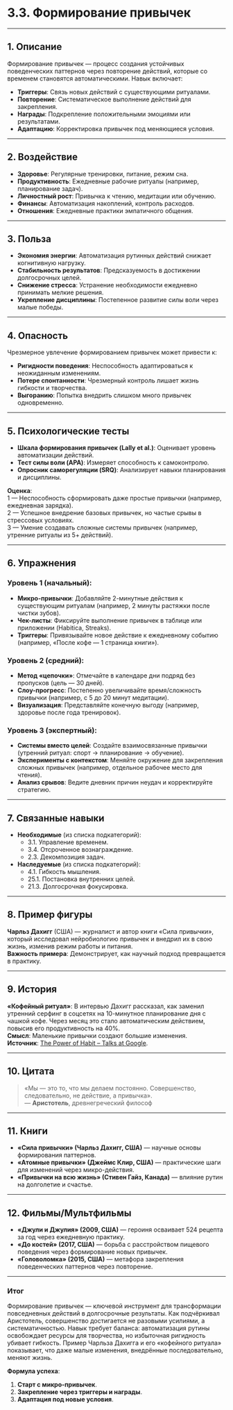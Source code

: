 # 3.3. Формирование привычек  

---

## 1. Описание  
Формирование привычек — процесс создания устойчивых поведенческих паттернов через повторение действий, которые со временем становятся автоматическими. Навык включает:  
- **Триггеры**: Связь новых действий с существующими ритуалами.  
- **Повторение**: Систематическое выполнение действий для закрепления.  
- **Награды**: Подкрепление положительными эмоциями или результатами.  
- **Адаптацию**: Корректировка привычек под меняющиеся условия.  

---

## 2. Воздействие  
- **Здоровье**: Регулярные тренировки, питание, режим сна.  
- **Продуктивность**: Ежедневные рабочие ритуалы (например, планирование задач).  
- **Личностный рост**: Привычка к чтению, медитации или обучению.  
- **Финансы**: Автоматизация накоплений, контроль расходов.  
- **Отношения**: Ежедневные практики эмпатичного общения.  

---

## 3. Польза  
- **Экономия энергии**: Автоматизация рутинных действий снижает когнитивную нагрузку.  
- **Стабильность результатов**: Предсказуемость в достижении долгосрочных целей.  
- **Снижение стресса**: Устранение необходимости ежедневно принимать мелкие решения.  
- **Укрепление дисциплины**: Постепенное развитие силы воли через малые победы.  

---

## 4. Опасность  
Чрезмерное увлечение формированием привычек может привести к:  
- **Ригидности поведения**: Неспособность адаптироваться к неожиданным изменениям.  
- **Потере спонтанности**: Чрезмерный контроль лишает жизнь гибкости и творчества.  
- **Выгоранию**: Попытка внедрить слишком много привычек одновременно.  

---

## 5. Психологические тесты  
- **Шкала формирования привычек (Lally et al.)**: Оценивает уровень автоматизации действий.  
- **Тест силы воли (APA)**: Измеряет способность к самоконтролю.  
- **Опросник саморегуляции (SRQ)**: Анализирует навыки планирования и дисциплины.  

**Оценка**:  
1 — Неспособность сформировать даже простые привычки (например, ежедневная зарядка).  
2 — Успешное внедрение базовых привычек, но частые срывы в стрессовых условиях.  
3 — Умение создавать сложные системы привычек (например, утренние ритуалы из 5+ действий).  

---

## 6. Упражнения  

### Уровень 1 (начальный):  
- **Микро-привычки**: Добавляйте 2-минутные действия к существующим ритуалам (например, 2 минуты растяжки после чистки зубов).  
- **Чек-листы**: Фиксируйте выполнение привычек в таблице или приложении (Habitica, Streaks).  
- **Триггеры**: Привязывайте новое действие к ежедневному событию (например, «После кофе — 1 страница книги»).  

### Уровень 2 (средний):  
- **Метод «цепочки»**: Отмечайте в календаре дни подряд без пропусков (цель — 30 дней).  
- **Слоу-прогресс**: Постепенно увеличивайте время/сложность привычки (например, с 5 до 20 минут медитации).  
- **Визуализация**: Представляйте конечную выгоду (например, здоровье после года тренировок).  

### Уровень 3 (экспертный):  
- **Системы вместо целей**: Создайте взаимосвязанные привычки (утренний ритуал: спорт → планирование → обучение).  
- **Эксперименты с контекстом**: Меняйте окружение для закрепления сложных привычек (например, отдельное рабочее место для чтения).  
- **Анализ срывов**: Ведите дневник причин неудач и корректируйте стратегию.  

---

## 7. Связанные навыки  
- **Необходимые** (из списка подкатегорий):  
  - 3.1. Управление временем.  
  - 3.4. Отсроченное вознаграждение.  
  - 2.3. Декомпозиция задач.  
- **Наследуемые** (из списка подкатегорий):  
  - 4.1. Гибкость мышления.  
  - 25.1. Постановка внутренних целей.  
  - 21.3. Долгосрочная фокусировка.  

---

## 8. Пример фигуры  
**Чарльз Дахигг** (США) — журналист и автор книги «Сила привычки», который исследовал нейробиологию привычек и внедрил их в свою жизнь, изменив режим работы и питания.  
**Важность примера**: Демонстрирует, как научный подход превращается в практику.  

---

## 9. История  
**«Кофейный ритуал»**: В интервью Дахигг рассказал, как заменил утренний серфинг в соцсетях на 10-минутное планирование дня с чашкой кофе. Через месяц это стало автоматическим действием, повысив его продуктивность на 40%.  
**Смысл**: Маленькие привычки создают большие изменения.  
**Источник**: [The Power of Habit – Talks at Google](https://www.youtube.com/watch?v=6T7pUEZfg5w).  

---

## 10. Цитата  
> «Мы — это то, что мы делаем постоянно. Совершенство, следовательно, не действие, а привычка».  
> — **Аристотель**, древнегреческий философ  

---

## 11. Книги  
- **«Сила привычки» (Чарльз Дахигг, США)** — научные основы формирования паттернов.  
- **«Атомные привычки» (Джеймс Клир, США)** — практические шаги для изменений через микро-действия.  
- **«Привычки на всю жизнь» (Стивен Гайз, Канада)** — влияние рутин на долголетие и счастье.  

---

## 12. Фильмы/Мультфильмы  
- **«Джули и Джулия» (2009, США)** — героиня осваивает 524 рецепта за год через ежедневную практику.  
- **«До костей» (2017, США)** — борьба с расстройством пищевого поведения через формирование новых привычек.  
- **«Головоломка» (2015, США)** — метафора закрепления поведенческих паттернов через повторение.  

---

### **Итог**  
Формирование привычек — ключевой инструмент для трансформации повседневных действий в долгосрочные результаты. Как подчёркивал Аристотель, совершенство достигается не разовыми усилиями, а систематичностью. Навык требует баланса: автоматизация рутины освобождает ресурсы для творчества, но избыточная ригидность убивает гибкость. Пример Чарльза Дахигга и его «кофейного ритуала» показывает, что даже малые изменения, внедрённые последовательно, меняют жизнь.  

**Формула успеха**:  
1. **Старт с микро-привычек**.  
2. **Закрепление через триггеры и награды**.  
3. **Адаптация под новые условия**.